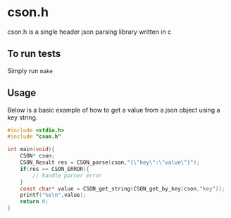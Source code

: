 # cson.h
cson.h is a single header json parsing library written in c

## To run tests

Simply run `make`

## Usage

Below is a basic example of how to get a value from a json object using a key string.

```C
#include <stdio.h>
#include "cson.h"

int main(void){
	CSON* cson;
	CSON_Result res = CSON_parse(cson,"{\"key\":\"value\"}");
	if(res == CSON_ERROR){
		// handle parser error
	}
	const char* value = CSON_get_string(CSON_get_by_key(cson,"key"));
	printf("%s\n",value);
	return 0;
}
```
